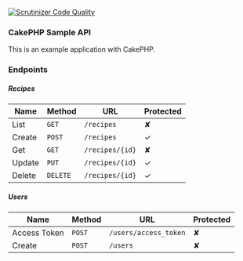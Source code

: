 [![Scrutinizer Code Quality](https://scrutinizer-ci.com/g/rafaelqueiroz/cakephp-sample-api/badges/quality-score.png?b=master)](https://scrutinizer-ci.com/g/rafaelqueiroz/cakephp-sample-api/?branch=master)

### CakePHP Sample API

This is an example application with CakePHP.

### Endpoints

##### Recipes

| Name   | Method      | URL                  | Protected |
| ---    | ---         | ---                  | ---       |
| List   | `GET`       | `/recipes`           | ✘         |
| Create | `POST`      | `/recipes`           | ✓         |
| Get    | `GET`       | `/recipes/{id}`      | ✘         |
| Update | `PUT`       | `/recipes/{id}`      | ✓         |
| Delete | `DELETE`    | `/recipes/{id}`      | ✓         |

##### Users

| Name   | Method      | URL                  | Protected |
| ---    | ---         | ---                  | ---       |
| Access Token   | `POST`       | `/users/access_token`           | ✘         |
| Create | `POST`      | `/users`           | ✘         |
